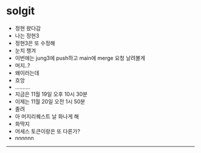 # solgit

- 정현 왔다감
- 나는 정현3
- 정현3은 또 수정해
- 눈치 챙겨
- 이번에는 jung3에 push하고 main에 merge 요청 날려볼게
- 머지..?
- 왜이러는데
- 흐앙
- ..........
- 지금은 11월 19일 오후 10시 30분
- 이제는 11월 20일 오전 1시 50분
- 졸려
- 아 머지리퀘스트 날 화나게 해
- 화딱지
- 어세스 토큰이랑은 또 다른가?
- nnnnnn
-------